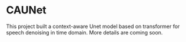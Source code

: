 # CAUNet
This project built a context-aware Unet model based on transformer for speech denoising in time domain. More details are coming soon. 
